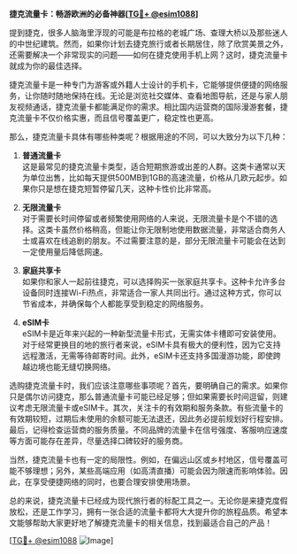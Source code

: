 **捷克流量卡：畅游欧洲的必备神器[[TG💪+ @esim1088](https://t.me/s/esim1088)]**

提到捷克，很多人脑海里浮现的可能是布拉格的老城广场、查理大桥以及那些迷人的中世纪建筑。然而，如果你计划去捷克旅行或者长期居住，除了欣赏美景之外，还需要解决一个非常现实的问题——如何在捷克使用手机上网？这时，捷克流量卡就成为你的最佳选择。

捷克流量卡是一种专门为游客或外籍人士设计的手机卡，它能够提供便捷的网络服务，让你随时随地保持在线。无论是浏览社交媒体、查看地图导航，还是与家人朋友视频通话，捷克流量卡都能满足你的需求。相比国内运营商的国际漫游套餐，捷克流量卡不仅价格实惠，而且信号覆盖更广，稳定性也更高。

那么，捷克流量卡具体有哪些种类呢？根据用途的不同，可以大致分为以下几种：

1. **普通流量卡**  
   这是最常见的捷克流量卡类型，适合短期旅游或出差的人群。这类卡通常以天为单位出售，比如每天提供500MB到1GB的高速流量，价格从几欧元起步。如果你只是想在捷克短暂停留几天，这种卡性价比非常高。

2. **无限流量卡**  
   对于需要长时间停留或者频繁使用网络的人来说，无限流量卡是个不错的选择。这类卡虽然价格稍高，但能让你无限制地使用数据流量，非常适合商务人士或喜欢在线追剧的朋友。不过需要注意的是，部分无限流量卡可能会在达到一定使用量后降低网速。

3. **家庭共享卡**  
   如果你和家人一起前往捷克，可以选择购买一张家庭共享卡。这种卡允许多台设备同时连接Wi-Fi热点，非常适合一家人共同出行。通过这种方式，你可以节省成本，并确保每个人都能享受到稳定的网络服务。

4. **eSIM卡**  
   eSIM卡是近年来兴起的一种新型流量卡形式，无需实体卡槽即可安装使用。对于经常更换目的地的旅行者来说，eSIM卡具有极大的便利性，因为它支持远程激活，无需等待邮寄时间。此外，eSIM卡还支持多国漫游功能，即使跨越边境也能无缝切换网络。

选购捷克流量卡时，我们应该注意哪些事项呢？首先，要明确自己的需求。如果你只是偶尔访问捷克，那么普通流量卡可能已经足够；但如果需要长时间逗留，则建议考虑无限流量卡或eSIM卡。其次，关注卡的有效期和服务条款。有些流量卡的有效期较短，过期后未使用的余额可能无法退还，因此务必提前规划好行程安排。最后，记得检查运营商的服务质量。不同品牌的流量卡在信号强度、客服响应速度等方面可能存在差异，尽量选择口碑较好的服务商。

当然，捷克流量卡也有一定的局限性。例如，在偏远山区或乡村地区，信号覆盖可能不够理想；另外，某些高端应用（如高清直播）可能会因为限速而影响体验。因此，在享受便捷网络的同时，也要合理安排使用场景。

总的来说，捷克流量卡已经成为现代旅行者的标配工具之一。无论你是来捷克度假放松，还是工作学习，拥有一张合适的流量卡都将大大提升你的旅程品质。希望本文能够帮助大家更好地了解捷克流量卡的相关信息，找到最适合自己的产品！

[[TG💪+ @esim1088](https://t.me/s/esim1088) ![Image](https://i.postimg.cc/4NQfJmqS/Snipaste-2025-05-13-00-14-12.png)]
